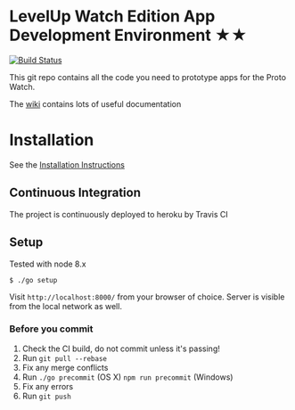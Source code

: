 # LevelUp Watch Edition App Development Environment ★★

[![Build Status](https://travis-ci.org/twlevelup/MelbBuild2017S2_Dragons.svg?branch=master)](https://travis-ci.org/twlevelup/MelbBuild2017S2_Dragons)

This git repo contains all the code you need to prototype apps for the Proto Watch.

The [wiki](https://github.com/twlevelup/watch_edition_react/wiki) contains lots of useful documentation

# Installation

See the [Installation Instructions](https://github.com/twlevelup/watch_edition_react/wiki/Setup)

## Continuous Integration

The project is continuously deployed to heroku by Travis CI

## Setup
Tested with node 8.x

```
$ ./go setup
```

Visit `http://localhost:8000/` from your browser of choice.
Server is visible from the local network as well.

### Before you commit

1. Check the CI build, do not commit unless it's passing!
2. Run ```git pull --rebase```
3. Fix any merge conflicts
4. Run
```./go precommit``` (OS X)
```npm run precommit``` (Windows)
4. Fix any errors
5. Run ```git push```
